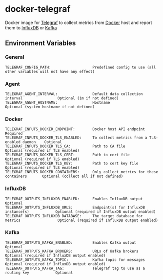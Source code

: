 # docker-telegraf
Docker image for [Telegraf](https://github.com/influxdata/telegraf) to collect metrics from [Docker](https://www.docker.com) host and report them to [InfluxDB](https://influxdata.com) or [Kafka](http://kafka.apache.org)

## Environment Variables

### General
```
TELEGRAF_CONFIG_PATH:                   Predefined config to use (all other variables will not have any effect)
```

### Agent
```
TELEGRAF_AGENT_INTERVAL:                Default data collection interval                Optional (1m if not defined)
TELEGRAF_AGENT_HOSTNAME:	            Hostname                                        Optional (system hostname if not defined)
```

### Docker
```
TELEGRAF_INPUTS_DOCKER_ENDPOINT:        Docker host API endpoint                        Required
TELEGRAF_INPUTS_DOCKER_TLS_ENABLED:     To collect metrics from a TLS-enabled daemon    Optional
TELEGRAF_INPUTS_DOCKER_TLS_CA:          Path to CA file                                 Optional (required if TLS enabled)
TELEGRAF_INPUTS_DOCKER_TLS_CERT:        Path to cert file                               Optional (required if TLS enabled)
TELEGRAF_INPUTS_DOCKER_TLS_KEY:         Path to cert key file                           Optional (required if TLS enabled)
TELEGRAF_INPUTS_DOCKER_CONTAINERS:      Only collect metrics for these containers       Optional (collect all if not defined)
```

### InfluxDB
```
TELEGRAF_OUTPUTS_INFLUXDB_ENABLED:      Enables InfluxDB output                         Optional
TELEGRAF_OUTPUTS_INFLUXDB_URLS:         Endpoint(s) for InfluxDB instance(s)            Optional (required if InfluxDB output enabled)
TELEGRAF_OUTPUTS_INFLUXDB_DATABASE:     The target database for metrics                 Optional (required if InfluxDB output enabled)
```

### Kafka
```
TELEGRAF_OUTPUTS_KAFKA_ENABLED:         Enables Kafka output                            Optional
TELEGRAF_OUTPUTS_KAFKA_BROKERS:         URLs of Kafka brokers                           Optional (required if InfluxDB output enabled)
TELEGRAF_OUTPUTS_KAFKA_TOPIC:           Kafka topic for messages                        Optional (required if InfluxDB output enabled)
TELEGRAF_OUTPUTS_KAFKA_TAG:             Telegraf tag to use as a routing key            Optional
```
